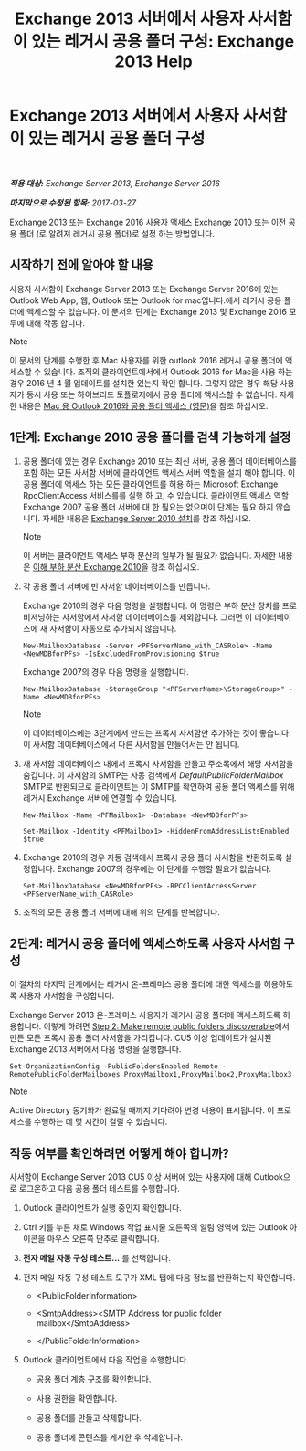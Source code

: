 ﻿---
title: 'Exchange 2013 서버에서 사용자 사서함이 있는 레거시 공용 폴더 구성: Exchange 2013 Help'
TOCTitle: Exchange 2013 서버에서 사용자 사서함이 있는 레거시 공용 폴더 구성
ms:assetid: 1d5ca19e-696e-4054-a634-15dd34d952b7
ms:mtpsurl: https://technet.microsoft.com/ko-kr/library/Dn690134(v=EXCHG.150)
ms:contentKeyID: 62281151
ms.date: 05/22/2018
mtps_version: v=EXCHG.150
ms.translationtype: MT
---

# Exchange 2013 서버에서 사용자 사서함이 있는 레거시 공용 폴더 구성

 

_**적용 대상:** Exchange Server 2013, Exchange Server 2016_

_**마지막으로 수정된 항목:** 2017-03-27_

Exchange 2013 또는 Exchange 2016 사용자 액세스 Exchange 2010 또는 이전 공용 폴더 (로 알려져 레거시 공용 폴더)로 설정 하는 방법입니다.

## 시작하기 전에 알아야 할 내용

사용자 사서함이 Exchange Server 2013 또는 Exchange Server 2016에 있는 Outlook Web App, 웹, Outlook 또는 Outlook for mac입니다.에서 레거시 공용 폴더에 액세스할 수 없습니다. 이 문서의 단계는 Exchange 2013 및 Exchange 2016 모두에 대해 작동 합니다.


> [!NOTE]
> 이 문서의 단계를 수행한 후 Mac 사용자를 위한 outlook 2016 레거시 공용 폴더에 액세스할 수 있습니다. 조직의 클라이언트에서에서 Outlook 2016 for Mac을 사용 하는 경우 2016 년 4 월 업데이트를 설치한 있는지 확인 합니다. 그렇지 않은 경우 해당 사용자가 동시 사용 또는 하이브리드 토폴로지에서 공용 폴더에 액세스할 수 없습니다. 자세한 내용은 <A href="https://docs.microsoft.com/ko-kr/exchange/collaboration-exo/public-folders/access-public-folders-with-outlook-2016-for-mac">Mac 용 Outlook 2016와 공용 폴더 액세스 (영문)</A>을 참조 하십시오.



## 1단계: Exchange 2010 공용 폴더를 검색 가능하게 설정

1.  공용 폴더에 있는 경우 Exchange 2010 또는 최신 서버, 공용 폴더 데이터베이스를 포함 하는 모든 사서함 서버에 클라이언트 액세스 서버 역할을 설치 해야 합니다. 이 공용 폴더에 액세스 하는 모든 클라이언트를 허용 하는 Microsoft Exchange RpcClientAccess 서비스를를 실행 하 고, 수 있습니다. 클라이언트 액세스 역할 Exchange 2007 공용 폴더 서버에 대 한 필요는 없으며이 단계는 필요 하지 않습니다. 자세한 내용은 [Exchange Server 2010 설치](install-exchange-2013-using-the-setup-wizard-exchange-2013-help.md)를 참조 하십시오.
    

    > [!NOTE]
    > 이 서버는 클라이언트 액세스 부하 분산의 일부가 될 필요가 없습니다. 자세한 내용은 <A href="https://technet.microsoft.com/en-us/library/ff625247(v=exchg.141).aspx">이해 부하 분산 Exchange 2010</A>을 참조 하십시오.



2.  각 공용 폴더 서버에 빈 사서함 데이터베이스를 만듭니다.
    
    Exchange 2010의 경우 다음 명령을 실행합니다. 이 명령은 부하 분산 장치를 프로비저닝하는 사서함에서 사서함 데이터베이스를 제외합니다. 그러면 이 데이터베이스에 새 사서함이 자동으로 추가되지 않습니다.
    
        New-MailboxDatabase -Server <PFServerName_with_CASRole> -Name <NewMDBforPFs> -IsExcludedFromProvisioning $true 
    
    Exchange 2007의 경우 다음 명령을 실행합니다.
    
        New-MailboxDatabase -StorageGroup "<PFServerName>\StorageGroup>" -Name <NewMDBforPFs>
    

    > [!NOTE]
    > 이 데이터베이스에는 3단계에서 만드는 프록시 사서함만 추가하는 것이 좋습니다. 이 사서함 데이터베이스에서 다른 사서함을 만들어서는 안 됩니다.



3.  새 사서함 데이터베이스 내에서 프록시 사서함을 만들고 주소록에서 해당 사서함을 숨깁니다. 이 사서함의 SMTP는 자동 검색에서 *DefaultPublicFolderMailbox* SMTP로 반환되므로 클라이언트는 이 SMTP를 확인하여 공용 폴더 액세스를 위해 레거시 Exchange 서버에 연결할 수 있습니다.
    
    ```
    New-Mailbox -Name <PFMailbox1> -Database <NewMDBforPFs> 
    ```

    ```
    Set-Mailbox -Identity <PFMailbox1> -HiddenFromAddressListsEnabled $true
    ```

4.  Exchange 2010의 경우 자동 검색에서 프록시 공용 폴더 사서함을 반환하도록 설정합니다. Exchange 2007의 경우에는 이 단계를 수행할 필요가 없습니다.
    
        Set-MailboxDatabase <NewMDBforPFs> -RPCClientAccessServer <PFServerName_with_CASRole>

5.  조직의 모든 공용 폴더 서버에 대해 위의 단계를 반복합니다.

## 2단계: 레거시 공용 폴더에 액세스하도록 사용자 사서함 구성

이 절차의 마지막 단계에서는 레거시 온-프레미스 공용 폴더에 대한 액세스를 허용하도록 사용자 사서함을 구성합니다.

Exchange Server 2013 온-프레미스 사용자가 레거시 공용 폴더에 액세스하도록 허용합니다. 이렇게 하려면 [Step 2: Make remote public folders discoverable](https://docs.microsoft.com/ko-kr/exchange/collaboration-exo/public-folders/set-up-legacy-hybrid-public-folders)에서 만든 모든 프록시 공용 폴더 사서함을 가리킵니다. CU5 이상 업데이트가 설치된 Exchange 2013 서버에서 다음 명령을 실행합니다.

    Set-OrganizationConfig -PublicFoldersEnabled Remote -RemotePublicFolderMailboxes ProxyMailbox1,ProxyMailbox2,ProxyMailbox3


> [!NOTE]
> Active Directory 동기화가 완료될 때까지 기다려야 변경 내용이 표시됩니다. 이 프로세스를 수행하는 데 몇 시간이 걸릴 수 있습니다.



## 작동 여부를 확인하려면 어떻게 해야 합니까?

사서함이 Exchange Server 2013 CU5 이상 서버에 있는 사용자에 대해 Outlook으로 로그온하고 다음 공용 폴더 테스트를 수행합니다.

1.  Outlook 클라이언트가 실행 중인지 확인합니다.

2.  Ctrl 키를 누른 채로 Windows 작업 표시줄 오른쪽의 알림 영역에 있는 Outlook 아이콘을 마우스 오른쪽 단추로 클릭합니다.

3.  **전자 메일 자동 구성 테스트...** 를 선택합니다.

4.  전자 메일 자동 구성 테스트 도구가 XML 탭에 다음 정보를 반환하는지 확인합니다.
    
      - \<PublicFolderInformation\>
    
      - \<SmtpAddress\>\<SMTP Address for public folder mailbox\</SmtpAddress\>
    
      - \</PublicFolderInformation\>

5.  Outlook 클라이언트에서 다음 작업을 수행합니다.
    
      - 공용 폴더 계층 구조를 확인합니다.
    
      - 사용 권한을 확인합니다.
    
      - 공용 폴더를 만들고 삭제합니다.
    
      - 공용 폴더에 콘텐츠를 게시한 후 삭제합니다.

